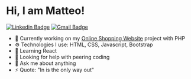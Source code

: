 # Hi, I am Matteo!

 [![Linkedin Badge](https://img.shields.io/badge/-Matteo_Russo-blue?style=flat-square&logo=Linkedin&logoColor=white&link=https://www.linkedin.com/in/mrmatteorusso//)](https://www.linkedin.com/in/mrmatteorusso/) [![Gmail Badge](https://img.shields.io/badge/-mrmatteorusso@gmail.com-c14438?style=flat-square&logo=Gmail&logoColor=white&link=mailto:mrmatteorusso@gmail.com)](mailto:mrmatteorusso@gmail.com)


- 🔭 Currently working on my [Online Shopping Website](https://scandiweb-fe.herokuapp.com/) project with PHP
- ⚙️ Technologies I use: HTML, CSS, Javascript, Bootstrap 
- 🌱 Learning React
- 🤔 Looking for help with peering coding
- 💬 Ask me about anything
- ⚡ Quote: "In is the only way out"
